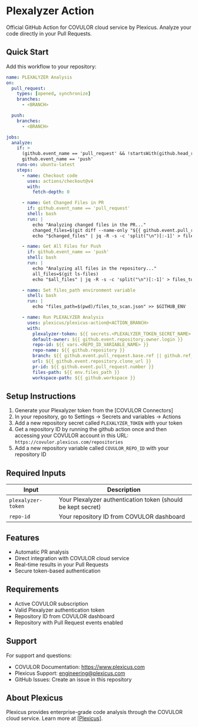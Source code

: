 # Plexalyzer Action

Official GitHub Action for COVULOR cloud service by Plexicus. Analyze your code directly in your Pull Requests.

## Quick Start

Add this workflow to your repository:

```yaml
name: PLEXALYZER Analysis
on:
  pull_request:
    types: [opened, synchronize]
    branches:
      - <BRANCH>

  push:
    branches:
      - <BRANCH>

jobs:
  analyze:
    if: >
      (github.event_name == 'pull_request' && !startsWith(github.head_ref, 'Plexicus-AI-Remediation-')) ||
      github.event_name == 'push'
    runs-on: ubuntu-latest
    steps:
      - name: Checkout code
        uses: actions/checkout@v4
        with:
          fetch-depth: 0

      - name: Get Changed Files in PR
        if: github.event_name == 'pull_request'
        shell: bash
        run: |
          echo "Analyzing changed files in the PR..."
          changed_files=$(git diff --name-only "${{ github.event.pull_request.base.sha }}" "${{ github.event.pull_request.head.sha }}")
          echo "$changed_files" | jq -R -s -c 'split("\n")[:-1]' > files_to_scan.json

      - name: Get All Files for Push
        if: github.event_name == 'push'
        shell: bash
        run: |
          echo "Analyzing all files in the repository..."
          all_files=$(git ls-files)
          echo "$all_files" | jq -R -s -c 'split("\n")[:-1]' > files_to_scan.json

      - name: Set files_path environment variable
        shell: bash
        run: |
          echo "files_path=$(pwd)/files_to_scan.json" >> $GITHUB_ENV

      - name: Run PLEXALYZER Analysis
        uses: plexicus/plexicus-action@<ACTION_BRANCH>
        with:
          plexalyzer-token: ${{ secrets.<PLEXALYZER_TOKEN_SECRET_NAME> }}
          default-owner: ${{ github.event.repository.owner.login }}
          repo-id: ${{ vars.<REPO_ID_VARIABLE_NAME> }}
          repo-name: ${{ github.repository }}
          branch: ${{ github.event.pull_request.base.ref || github.ref_name }}
          url: ${{ github.event.repository.clone_url }}
          pr-id: ${{ github.event.pull_request.number }}
          files-path: ${{ env.files_path }}
          workspace-path: ${{ github.workspace }}

```

## Setup Instructions

1. Generate your Plexalyzer token from the [COVULOR Connectors]
2. In your repository, go to Settings → Secrets and variables → Actions
3. Add a new repository secret called `PLEXALYZER_TOKEN` with your token
4. Get a repository ID by running the github action once and then accessing your COVULOR account in this URL: `https://covulor.plexicus.com/repositories`
5. Add a new repository variable called `COVULOR_REPO_ID` with your repository ID

## Required Inputs

| Input | Description |
|-------|-------------|
| `plexalyzer-token` | Your Plexalyzer authentication token (should be kept secret) |
| `repo-id` | Your repository ID from COVULOR dashboard |

## Features

- Automatic PR analysis
- Direct integration with COVULOR cloud service
- Real-time results in your Pull Requests
- Secure token-based authentication

## Requirements

- Active COVULOR subscription
- Valid Plexalyzer authentication token
- Repository ID from COVULOR dashboard
- Repository with Pull Request events enabled

## Support

For support and questions:
- COVULOR Documentation: https://www.plexicus.com
- Plexicus Support: engineering@plexicus.com
- GitHub Issues: Create an issue in this repository

## About Plexicus

Plexicus provides enterprise-grade code analysis through the COVULOR cloud service. Learn more at [[Plexicus](https://www.plexicus.com)].
